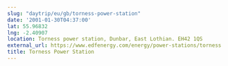 ```yaml
---
slug: "daytrip/eu/gb/torness-power-station"
date: '2001-01-30T04:37:00'
lat: 55.96832
lng: -2.40907
location: Torness power station, Dunbar, East Lothian. EH42 1QS
external_url: https://www.edfenergy.com/energy/power-stations/torness
title: Torness Power Station
---
```



